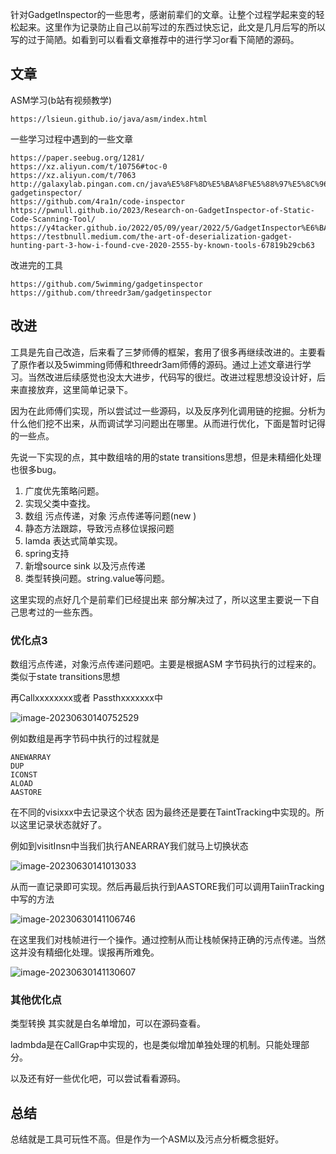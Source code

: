针对GadgetInspector的一些思考，感谢前辈们的文章。让整个过程学起来变的轻松起来。这里作为记录防止自己以前写过的东西过快忘记，此文是几月后写的所以写的过于简陋。如看到可以看看文章推荐中的进行学习or看下简陋的源码。

## 文章

ASM学习(b站有视频教学)

```
https://lsieun.github.io/java/asm/index.html
```

一些学习过程中遇到的一些文章

```
https://paper.seebug.org/1281/
https://xz.aliyun.com/t/10756#toc-0 
https://xz.aliyun.com/t/7063
http://galaxylab.pingan.com.cn/java%E5%8F%8D%E5%BA%8F%E5%88%97%E5%8C%96%E6%BC%8F%E6%B4%9E%E8%BE%85%E5%8A%A9%E5%B7%A5%E5%85%B7%E4%B9%8B-gadgetinspector/
https://github.com/4ra1n/code-inspector
https://pwnull.github.io/2023/Research-on-GadgetInspector-of-Static-Code-Scanning-Tool/
https://y4tacker.github.io/2022/05/09/year/2022/5/GadgetInspector%E6%BA%90%E7%A0%81%E5%88%86%E6%9E%90/#%E5%89%8D%E7%BD%AE%E5%BA%9F%E8%AF%9D
https://testbnull.medium.com/the-art-of-deserialization-gadget-hunting-part-3-how-i-found-cve-2020-2555-by-known-tools-67819b29cb63 
```

改进完的工具

```
https://github.com/5wimming/gadgetinspector
https://github.com/threedr3am/gadgetinspector
```

## 改进

工具是先自己改造，后来看了三梦师傅的框架，套用了很多再继续改进的。主要看了原作者以及5wimming师傅和threedr3am师傅的源码。通过上述文章进行学习。当然改进后续感觉也没太大进步，代码写的很烂。改进过程思想没设计好，后来直接放弃，这里简单记录下。

因为在此师傅们实现，所以尝试过一些源码，以及反序列化调用链的挖掘。分析为什么他们挖不出来，从而调试学习问题出在哪里。从而进行优化，下面是暂时记得的一些点。

先说一下实现的点，其中数组啥的用的state transitions思想，但是未精细化处理也很多bug。

1. 广度优先策略问题。
2. 实现父类中查找。
3. 数组 污点传递，对象 污点传递等问题(new )
4. 静态方法跟踪，导致污点移位误报问题
5. lamda 表达式简单实现。
6. spring支持
7. 新增source sink 以及污点传递
8. 类型转换问题。string.value等问题。

这里实现的点好几个是前辈们已经提出来 部分解决过了，所以这里主要说一下自己思考过的一些东西。

### 优化点3

数组污点传递，对象污点传递问题吧。主要是根据ASM 字节码执行的过程来的。类似于state transitions思想

再Callxxxxxxxx或者 Passthxxxxxxx中

![image-20230630140752529](https://lark-assets-prod-aliyun.oss-cn-hangzhou.aliyuncs.com/yuque/0/2023/png/22305987/1688107215479-c5f85d40-3946-44ff-b11f-f64db064f604.png)

例如数组是再字节码中执行的过程就是

```
ANEWARRAY
DUP
ICONST
ALOAD
AASTORE
```

在不同的visixxx中去记录这个状态 因为最终还是要在TaintTracking中实现的。所以这里记录状态就好了。

例如到visitInsn中当我们执行ANEARRAY我们就马上切换状态

![image-20230630141013033](https://lark-assets-prod-aliyun.oss-cn-hangzhou.aliyuncs.com/yuque/0/2023/png/22305987/1688107216236-6b1ca4da-d4b9-460e-ba95-b185245b9ee2.png)

从而一直记录即可实现。然后再最后执行到AASTORE我们可以调用TaiinTracking中写的方法

![image-20230630141106746](https://lark-assets-prod-aliyun.oss-cn-hangzhou.aliyuncs.com/yuque/0/2023/png/22305987/1688107216988-dcf091cc-acde-446d-9742-86df1e382932.png)

在这里我们对栈帧进行一个操作。通过控制从而让栈帧保持正确的污点传递。当然这并没有精细化处理。误报再所难免。

![image-20230630141130607](https://lark-assets-prod-aliyun.oss-cn-hangzhou.aliyuncs.com/yuque/0/2023/png/22305987/1688107217588-b98bc3f0-195a-4912-9970-3370c90d25e2.png)

### 其他优化点

类型转换 其实就是白名单增加，可以在源码查看。

ladmbda是在CallGrap中实现的，也是类似增加单独处理的机制。只能处理部分。

以及还有好一些优化吧，可以尝试看看源码。

## 总结

总结就是工具可玩性不高。但是作为一个ASM以及污点分析概念挺好。
